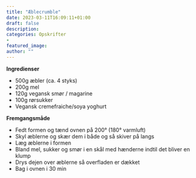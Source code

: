 ```yaml
---
title: "Æblecrumble"
date: 2023-03-11T16:09:11+01:00
draft: false
description:
categories: Opskrifter
-
featured_image:
author: ""
---
```


**Ingredienser**

- 500g æbler (ca. 4 styks)
- 200g mel
- 120g vegansk smør / magarine
- 100g rørsukker
- Vegansk cremefraiche/soya yoghurt

**Fremgangsmåde**

- Fedt formen og tænd ovnen på 200° (180° varmluft)
- Skyl æblerne og skær dem i både og så skiver på langs
- Læg æblerne i formen
- Bland mel, sukker og smør i en skål med hænderne indtil det bliver en klump
- Drys dejen over æblerne så overfladen er dækket
- Bag i ovnen i 30 min
